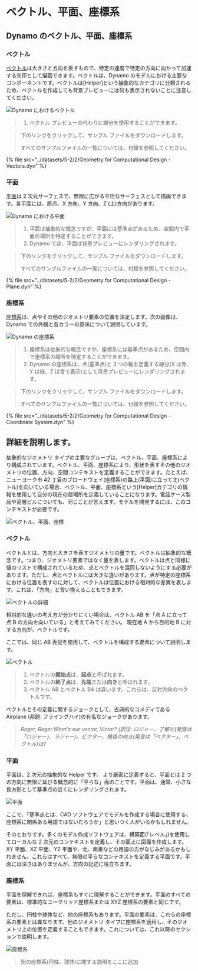 # ベクトル、平面、座標系

## Dynamo のベクトル、平面、座標系

### ベクトル

[ベクトル](5-2\_vectors.md#vector-1)は大きさと方向を表すもので、特定の速度で特定の方向に向かって加速する矢印として描画できます。ベクトルは、Dynamo のモデルにおける主要なコンポーネントです。ベクトルは[Helper]という抽象的なカテゴリに分類されるため、ベクトルを作成しても背景プレビューには何も表示されないことに注意してください。

![Dynamo におけるベクトル](../images/5-2/2/GeometryforComputationalDesign-vectors.jpg)

> 1. ベクトル プレビューの代わりに線分を使用することができます。

> 下のリンクをクリックして、サンプル ファイルをダウンロードします。
>
> すべてのサンプルファイルの一覧については、付録を参照してください。

{% file src="../datasets/5-2/2/Geometry for Computational Design - Vectors.dyn" %}

### 平面

[平面](5-2\_vectors.md#plane-1)は 2 次元サーフェスで、無限に広がる平坦なサーフェスとして描画できます。各平面には、原点、X 方向、Y 方向、Z (上)方向があります。

![Dynamo における平面](../images/5-2/2/GeometryforComputationalDesign-plane.jpg)

> 1. 平面は抽象的な概念ですが、平面には基準点があるため、空間内で平面の場所を特定することができます。
> 2. Dynamo では、平面は背景プレビューにレンダリングされます。

> 下のリンクをクリックして、サンプル ファイルをダウンロードします。
>
> すべてのサンプルファイルの一覧については、付録を参照してください。

{% file src="../datasets/5-2/2/Geometry for Computational Design - Plane.dyn" %}

### 座標系

[座標系](5-2\_vectors.md#coordinate-system-1)は、点やその他のジオメトリ要素の位置を決定します。次の画像は、Dynamo での外観と各カラーの意味について説明しています。

![Dynamo の座標系](../images/5-2/2/GeometryforComputationalDesign-Coordinate.jpg)

> 1. 座標系は抽象的な概念ですが、座標系には基準点があるため、空間内で座標系の場所を特定することができます。
> 2. Dynamo の座標系は、点(基準点)と 3 つの軸を定義する線分(X は赤、Y は緑、Z は青で表示)として背景プレビューにレンダリングされます。

> 下のリンクをクリックして、サンプル ファイルをダウンロードします。
>
> すべてのサンプルファイルの一覧については、付録を参照してください。

{% file src="../datasets/5-2/2/Geometry for Computational Design - Coordinate System.dyn" %}

## 詳細を説明します。

抽象的なジオメトリ タイプの主要なグループは、ベクトル、平面、座標系により構成されています。ベクトル、平面、座標系により、形状を表すその他のジオメトリの位置、方向、空間コンテキストを定義することができます。たとえば、ニューヨーク市 42 丁目のブロードウェイ(座標系)の路上(平面)に立って北(ベクトル)を向いている場合、ベクトル、平面、座標系という[Helper]カテゴリの情報を使用して自分の現在の居場所を定義していることになります。電話ケース製品や高層ビルについても、同じことが言えます。モデルを開発するには、このコンテキストが必要です。

![ベクトル、平面、座標](../images/5-2/2/VectorsPlanesCoodinates.jpg)

### ベクトル

ベクトルとは、方向と大きさを表すジオメトリの量です。ベクトルは抽象的な概念です。つまり、ジオメトリ要素ではなく量を表します。ベクトルは点と同様に値のリストで構成されているため、点とベクトルを混同しないようにする必要があります。ただし、点とベクトルには大きな違いがあります。点が特定の座標系における位置を表すのに対して、ベクトルは位置における相対的な差異を表します。これは、「方向」と言い換えることもできます。

![ベクトルの詳細](../images/5-2/2/Vector-Detailed.jpg)

相対的な違いの考え方が分かりにくい場合は、ベクトル AB を「点 A に立って点 B の方向を向いている」と考えてみてください。 現在地 A から目的地 B に対する方向が、ベクトルです。

ここでは、同じ AB 表記を使用して、ベクトルを構成する要素について説明します。

![ベクトル](../images/5-2/2/Vector.jpg)

> 1. ベクトルの**開始点**は、**起点**と呼ばれます。
> 2. ベクトルの**終了点**は、**先端**または**向き**と呼ばれます。
> 3. ベクトル AB とベクトル BA は違います。これらは、反対方向のベクトルです。

ベクトルとその定義に関するジョークとして、古典的なコメディである Airplane (邦題: フライングハイ)の有名なジョークがあります。

> _Roger, Roger.What's our vector, Victor? (訳注: ロジャー、了解だ(発音は「ロジャー」、ラジャー)。ビクター、機首の向き(発音は「ベクター」、ベクトル)は?_

### 平面

平面は、2 次元の抽象的な Helper です。 より厳密に定義すると、平面とは 2 つの方向に無限に延びる概念的に「平らな」面のことです。平面は、通常、小さな長方形として基準点の近くにレンダリングされます。

![平面](../images/5-2/2/Plane.jpg)

ここで、「基準点とは、CAD ソフトウェアでモデルを作成する場合に使用する、座標系に関係ある用語ではないだろうか」と思いつく人がいるかもしれません。

そのとおりです。多くのモデル作成ソフトウェアは、構築面(「レベル」)を使用してローカルな 2 次元のコンテキストを定義し、その面上に図面を作成します。XY 平面、XZ 平面、YZ 平面や、北、南東などの用語の方がなじみがあるかもしれません。これらはすべて、無限の平らなコンテキストを定義する平面です。平面には深さはありませんが、方向の記述に役立ちます。

### 座標系

平面を理解できれば、座標系もすぐに理解することができます。平面のすべての要素は、標準的なユークリッド座標系または XYZ 座標系の要素と同じです。

ただし、円柱や球体など、他の座標系もあります。平面の要素は、これらの座標系の要素とは異なります。他のジオメトリ タイプに座標系を適用し、そのジオメトリ上の位置を定義することもできます。これについては、これ以降のセクションで説明します。

![座標系](../images/5-2/2/CoordinateSystem.jpg)

> 別の座標系(円柱、球体)に関する説明をここに追加
